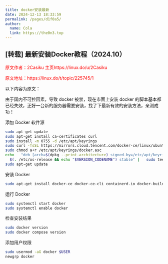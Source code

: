 ```yaml
---
title: docker安装最新
date: 2024-12-13 18:33:59
permalink: /pages/d1f0a5/
author: 
  name: Cola
  link: https://the0n3.top
---
```

## [转载] 最新安装Docker教程（2024.10）

<p style="color:red">原文作者：2Casiku  主页https://linux.do/u/2Casiku</p>

<p style="color:red">原文地址：https://linux.do/t/topic/225745/1</p>

以下内容为原文：

由于国内不可控因素，导致 docker 被禁，现在市面上安装 docker 的脚本基本都已经失效，正好一台新的服务器需要安装，找了下最新有效的安装方法，亲测成功！

添加 Docker 软件源

```bash
sudo apt-get update
sudo apt-get install ca-certificates curl
sudo install -m 0755 -d /etc/apt/keyrings
sudo curl -fsSL https://mirrors.cloud.tencent.com/docker-ce/linux/ubuntu/gpg -o /etc/apt/keyrings/docker.asc
sudo chmod a+r /etc/apt/keyrings/docker.asc
echo   "deb [arch=$(dpkg --print-architecture) signed-by=/etc/apt/keyrings/docker.asc] https://mirrors.cloud.tencent.com/docker-ce/linux/ubuntu/ \
  $(. /etc/os-release && echo "$VERSION_CODENAME") stable" |   sudo tee /etc/apt/sources.list.d/docker.list > /dev/null
sudo apt-get update
```

安装 Docker

```bash
sudo apt-get install docker-ce docker-ce-cli containerd.io docker-buildx-plugin docker-compose-plugin
```

运行 Docker

```bash
sudo systemctl start docker
sudo systemctl enable docker
```

检查安装结果

```bash
sudo docker version
sudo docker compose version
```

添加用户权限

```bash
sudo usermod -aG docker $USER
newgrp docker
```